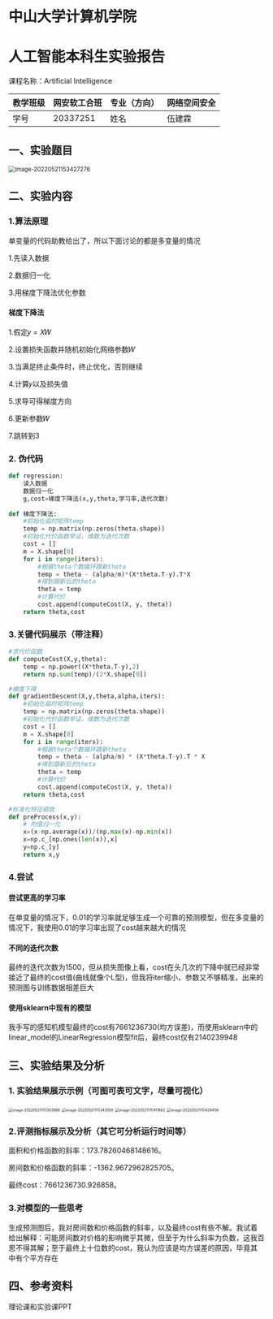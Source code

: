 # 中山大学计算机学院

# **人工智能本科生实验报告**

 

课程名称：Artificial Intelligence

| 教学班级 | 网安软工合班 | 专业（方向） | 网络空间安全 |
| -------- | ------------ | ------------ | ------------ |
| 学号     | 20337251     | 姓名         | 伍建霖       |

## 一、实验题目

<img src="C:\Users\77354\AppData\Roaming\Typora\typora-user-images\image-20220521153427276.png" alt="image-20220521153427276" style="zoom:80%;" />

## 二、实验内容

### 1.算法原理

单变量的代码助教给出了，所以下面讨论的都是多变量的情况

1.先读入数据

2.数据归一化

3.用梯度下降法优化参数

#### 梯度下降法

1.假定𝑦 = 𝑋𝑊

2.设置损失函数并随机初始化网络参数𝑊

3.当满足终止条件时，终止优化，否则继续

4.计算𝑦以及损失值 

5.求导可得梯度方向

6.更新参数𝑊 

7.跳转到3

### 2. 伪代码

```python
def regression:
    读入数据
    数据归一化
    g,cost=梯度下降法(x,y,theta,学习率,迭代次数)
    
def 梯度下降法:
    #初始化临时矩阵temp
    temp = np.matrix(np.zeros(theta.shape))
    #初始化代价函数举证，维数为迭代次数
    cost = []
    m = X.shape[0]
    for i in range(iters):
        #根据theta个数循环跟新theta
        temp = theta - (alpha/m)*(X*theta.T-y).T*X
        #得到跟新后的theta
        theta = temp
        #计算代价
        cost.append(computeCost(X, y, theta))
    return theta,cost
```

### 3.关键代码展示（带注释）

```python
#求代价函数
def computeCost(X,y,theta):
    temp = np.power((X*theta.T-y),2)
    return np.sum(temp)/(2*X.shape[0])

#梯度下降
def gradientDescent(X,y,theta,alpha,iters):
    #初始化临时矩阵temp
    temp = np.matrix(np.zeros(theta.shape))
    #初始化代价函数举证，维数为迭代次数
    cost = []
    m = X.shape[0]
    for i in range(iters):
        #根据theta个数循环跟新theta
        temp = theta - (alpha/m) * (X*theta.T-y).T * X
        #得到跟新后的theta
        theta = temp
        #计算代价
        cost.append(computeCost(X, y, theta))
    return theta,cost

#标准化特征缩放
def preProcess(x,y):
    # 均值归一化
    x=(x-np.average(x))/(np.max(x)-np.min(x))
    x=np.c_[np.ones(len(x)),x]
    y=np.c_[y]
    return x,y
```

### 4.尝试

#### 尝试更高的学习率

​	在单变量的情况下，0.01的学习率就足够生成一个可靠的预测模型，但在多变量的情况下，我使用0.01的学习率出现了cost越来越大的情况

#### 不同的迭代次数

​	最终的迭代次数为1500，但从损失图像上看，cost在头几次的下降中就已经非常接近了最终的cost值(曲线就像个L型)，但我将iter缩小，参数又不够精准，出来的预测图与训练数据相差巨大

#### 使用sklearn中现有的模型

​	我手写的感知机模型最终的cost有7661236730(均方误差)，而使用sklearn中的linear_model的LinearRegression模型fit后，最终cost仅有2140239948

## 三、实验结果及分析

### 1. 实验结果展示示例（可图可表可文字，尽量可视化）

<img src="D:\CodeField\TP\image-20220521170303888.png" alt="image-20220521170303888" style="zoom:50%;" />

<img src="D:\CodeField\TP\image-20220521170343558.png" alt="image-20220521170343558" style="zoom:50%;" />

<img src="D:\CodeField\TP\image-20220521170411682.png" alt="image-20220521170411682" style="zoom:50%;" />

<img src="D:\CodeField\TP\image-20220521170429459.png" alt="image-20220521170429459" style="zoom:50%;" />

### 2.评测指标展示及分析（其它可分析运行时间等）

面积和价格函数的斜率：173.78260468148616。

房间数和价格函数的斜率：-1362.9672962825705。

最终cost：7661236730.926858。

### 3.对模型的一些思考

​	生成预测图后，我对房间数和价格函数的斜率，以及最终cost有些不解。我试着给出解释：可能房间数对价格的影响微乎其微，但至于为什么斜率为负数，这我百思不得其解；至于最终上十位数的cost，我认为应该是均方误差的原因，毕竟其中有个平方存在

## 四、参考资料

理论课和实验课PPT
